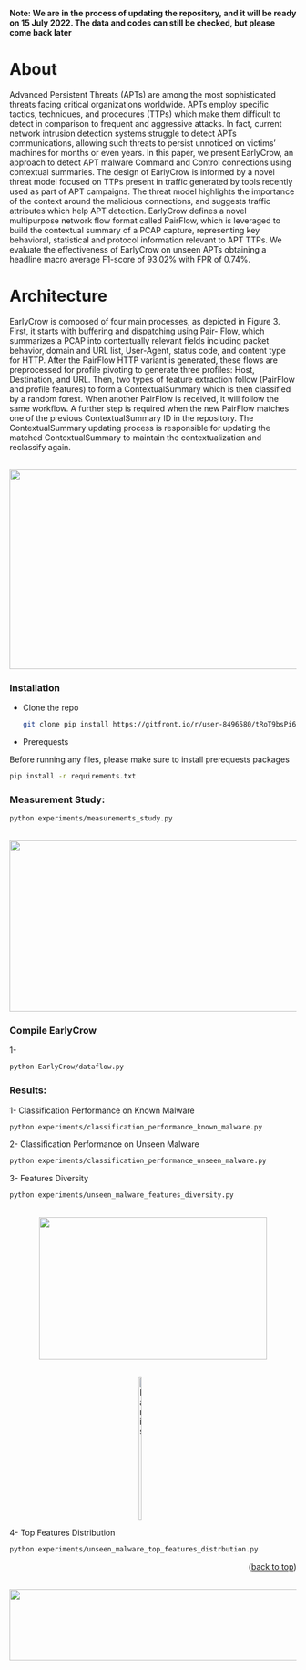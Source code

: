 **Note: We are in the process of updating the repository, and it will be ready on 15 July 2022.
The data and codes can still be checked, but please come back later** 




# About 
Advanced Persistent Threats (APTs) are among the most sophisticated threats facing critical organizations worldwide. APTs employ
specific tactics, techniques, and procedures (TTPs) which make them difficult to detect in comparison to frequent and aggressive attacks.
In fact, current network intrusion detection systems struggle to detect APTs communications, allowing such threats to persist
unnoticed on victims’ machines for months or even years.
In this paper, we present EarlyCrow, an approach to detect APT malware Command and Control connections using contextual
summaries. The design of EarlyCrow is informed by a novel threat model focused on TTPs present in traffic generated by tools recently
used as part of APT campaigns. The threat model highlights the importance of the context around the malicious connections, and
suggests traffic attributes which help APT detection. EarlyCrow defines a novel multipurpose network flow format called PairFlow,
which is leveraged to build the contextual summary of a PCAP capture, representing key behavioral, statistical and protocol information
relevant to APT TTPs. We evaluate the effectiveness of EarlyCrow on unseen APTs obtaining a headline macro average
F1-score of 93.02% with FPR of 0.74%.



# Architecture
EarlyCrow is composed of four main processes, as depicted in Figure 3. First, it starts with buffering and dispatching using Pair-
Flow, which summarizes a PCAP into contextually relevant fields including packet behavior, domain and URL list, User-Agent, status
code, and content type for HTTP. After the PairFlow HTTP variant is generated, these flows are preprocessed for profile pivoting
to generate three profiles: Host, Destination, and URL. Then, two types of feature extraction follow (PairFlow and profile features)
to form a ContextualSummary which is then classified by a random forest. When another PairFlow is received, it will follow the
same workflow. A further step is required when the new PairFlow matches one of the previous ContextualSummary ID in the repository.
The ContextualSummary updating process is responsible for updating the matched ContextualSummary to maintain the
contextualization and reclassify again. 

<br />
<div align="center">
  <a href="https://gitfront.io/r/user-8496580/tRoT9bsPi6hi/EarlyCrowAPT/">
    <img src="https://gitfront.io/r/user-8496580/tRoT9bsPi6hi/EarlyCrowAPT/raw/EarlyCrow/figures/EarlyCrow_arch.png" class="center"  width="1039" height="350">
  </a>

  </p>
</div>




### Installation

* Clone the repo


   ```sh
   git clone pip install https://gitfront.io/r/user-8496580/tRoT9bsPi6hi/EarlyCrowAPT/
   ```
   
* Prerequests

Before running any files, please make sure to install prerequests packages
  ```sh
  pip install -r requirements.txt
  ```

### Measurement Study: 


  ```sh
  python experiments/measurements_study.py
  ```
<br />
<div align="center">
  <a href="https://gitfront.io/r/user-8496580/tRoT9bsPi6hi/EarlyCrowAPT/blob/experiments/measurements_study.py">
    <img src="https://gitfront.io/r/user-8496580/tRoT9bsPi6hi/EarlyCrowAPT/raw/experiments/figures/Measurement.png" class="center"  width="850" height="300">
  </a>

  </p>
</div>

### Compile EarlyCrow
1- 
  ```sh
  python EarlyCrow/dataflow.py
  ```


### Results: 
1- Classification Performance on Known Malware
  ```sh
  python experiments/classification_performance_known_malware.py
  ```

2- Classification Performance on Unseen Malware
  ```sh
  python experiments/classification_performance_unseen_malware.py
  ```

3- Features Diversity
  ```sh
  python experiments/unseen_malware_features_diversity.py
  ```
<br />
<div align="center">
  <a href="https://gitfront.io/r/user-8496580/tRoT9bsPi6hi/EarlyCrowAPT/blob/experiments/unseen_malware_features_diversity.py">
    <img src="https://gitfront.io/r/user-8496580/tRoT9bsPi6hi/EarlyCrowAPT/raw/experiments/figures/features_diversity.png" class="center" width="400" height="250">
  </a>

  </p>
</div>
<br />
<style>
img {
  display: block;
  margin-left: auto;
  margin-right: auto;
}
</style>

<img src="https://gitfront.io/r/user-8496580/tRoT9bsPi6hi/EarlyCrowAPT/raw/experiments/figures/features_diversity.png" alt="Paris" width="400" height="250" style="width:10%;">



4- Top Features Distribution

  ```sh
  python experiments/unseen_malware_top_features_distrbution.py
  ```
<p align="right">(<a href="#top">back to top</a>)</p>

<br />
<div align="center">
  <a href="https://gitfront.io/r/user-8496580/tRoT9bsPi6hi/EarlyCrowAPT/blob/experiments/unseen_malware_top_features_distribution.py">
    <img src="https://gitfront.io/r/user-8496580/tRoT9bsPi6hi/EarlyCrowAPT/raw/experiments/figures/top_features_distribution.png" class="center" width="900" height="125">
  </a>

  </p>
</div>